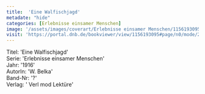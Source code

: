 ```yaml
---
title:  'Eine Walfischjagd'
metadate: "hide"
categories: [Erlebnisse einsamer Menschen]
image: '/assets/images/coverart/Erlebnisse einsamer Menschen/1156193095_00000010.jpg'
visit: 'https://portal.dnb.de/bookviewer/view/1156193095#page/n0/mode/2up'
---
```

Titel: 'Eine Walfischjagd' <br>
Serie: 'Erlebnisse einsamer Menschen' <br>
Jahr: '1916' <br>
AutorIn: 'W. Belka' <br>
Band-Nr: '?' <br>
Verlag: ' Verl mod Lektüre'